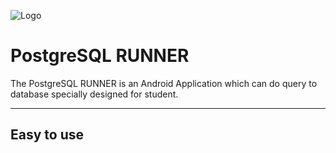  ![Logo](/SqlRunner/logo/logo.jpg)  
#        PostgreSQL RUNNER #



The PostgreSQL RUNNER is an Android Application which can do query to database specially designed for student.

---
## Easy to use 




